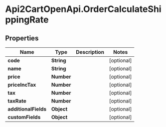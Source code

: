 # Api2CartOpenApi.OrderCalculateShippingRate

## Properties

Name | Type | Description | Notes
------------ | ------------- | ------------- | -------------
**code** | **String** |  | [optional] 
**name** | **String** |  | [optional] 
**price** | **Number** |  | [optional] 
**priceIncTax** | **Number** |  | [optional] 
**tax** | **Number** |  | [optional] 
**taxRate** | **Number** |  | [optional] 
**additionalFields** | **Object** |  | [optional] 
**customFields** | **Object** |  | [optional] 


